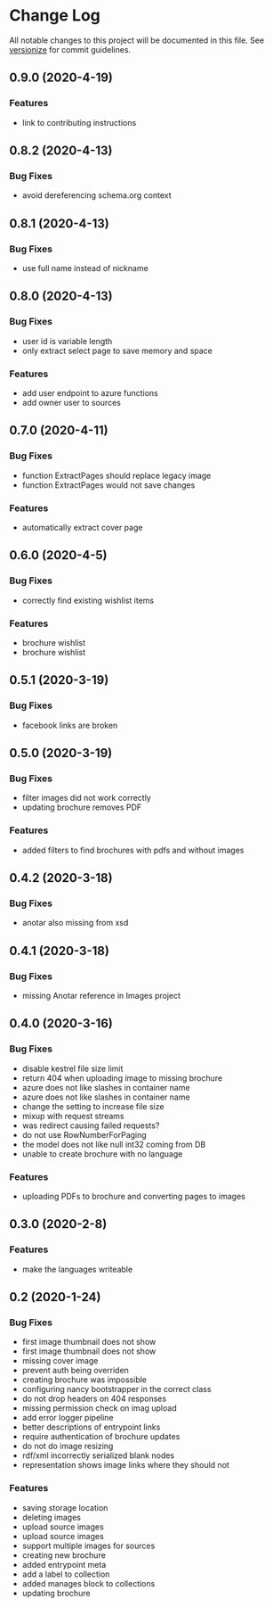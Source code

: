 # Change Log

All notable changes to this project will be documented in this file. See [versionize](https://github.com/saintedlama/versionize) for commit guidelines.

<a name="0.9.0"></a>
## 0.9.0 (2020-4-19)

### Features

* link to contributing instructions

## 0.8.2 (2020-4-13)

### Bug Fixes

* avoid dereferencing schema.org context

## 0.8.1 (2020-4-13)

### Bug Fixes

* use full name instead of nickname

## 0.8.0 (2020-4-13)

### Bug Fixes

* user id is variable length
* only extract select page to save memory and space

### Features

* add user endpoint to azure functions
* add owner user to sources

## 0.7.0 (2020-4-11)

### Bug Fixes

* function ExtractPages should replace legacy image
* function ExtractPages would not save changes

### Features

* automatically extract cover page

## 0.6.0 (2020-4-5)

### Bug Fixes

* correctly find existing wishlist items

### Features

* brochure wishlist
* brochure wishlist

## 0.5.1 (2020-3-19)

### Bug Fixes

* facebook links are broken

## 0.5.0 (2020-3-19)

### Bug Fixes

* filter images did not work correctly
* updating brochure removes PDF

### Features

* added filters to find brochures with pdfs and without images

## 0.4.2 (2020-3-18)

### Bug Fixes

* anotar also missing from xsd

## 0.4.1 (2020-3-18)

### Bug Fixes

* missing Anotar reference in Images project

## 0.4.0 (2020-3-16)

### Bug Fixes

* disable kestrel file size limit
* return 404 when uploading image to missing brochure
* azure does not like slashes in container name
* azure does not like slashes in container name
* change the setting to increase file size
* mixup with request streams
* was redirect causing failed requests?
* do not use RowNumberForPaging
* the model does not like null int32 coming from DB
* unable to create brochure with no language

### Features

* uploading PDFs to brochure and converting pages to images

## 0.3.0 (2020-2-8)

### Features

* make the languages writeable

## 0.2 (2020-1-24)

### Bug Fixes

* first image thumbnail does not show
* first image thumbnail does not show
* missing cover image
* prevent auth being overriden
* creating brochure was impossible
* configuring nancy bootstrapper in the correct class
* do not drop headers on 404 responses
* missing permission check on imag upload
* add error logger pipeline
* better descriptions of entrypoint links
* require authentication of brochure updates
* do not do image resizing
* rdf/xml incorrectly serialized blank nodes
* representation shows image links where they should not

### Features

* saving storage location
* deleting images
* upload source images
* upload source images
* support multiple images for sources
* creating new brochure
* added entrypoint meta
* add a label to collection
* added manages block to collections
* updating brochure

